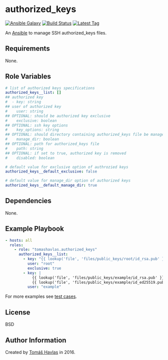 authorized_keys
===============

[![Ansible Galaxy][galaxy_image]][galaxy_link]
[![Build Status][travis_image]][travis_link]
[![Latest Tag][tag_image]][tag_link]

An [Ansible](https://www.ansible.com/) to manage SSH authorized_keys files.

Requirements
------------

None.

Role Variables
--------------

```yaml
# list of authorized keys specifications
authorized_keys__list: []
## authorized key
#  - key: string
## user of authorized key
#    user: string
## OPTIONAL: should be authorized key exclusive
#    exclusive: boolean
## OPTIONAL: ssh key options
#    key_options: string
## OPTIONAL: should directory containing authorized_keys file be managed by ansible
#    manage_dir: boolean
## OPTIONAL: path for authorized_keys file
#    path: string
## OPTIONAL: if set to true, authorized key is removed
#    disabled: boolean

# default value for exclusive option of authrozied keys
authorized_keys__default_exclusive: false

# default value for manage_dir option of authorized keys
authorized_keys__default_manage_dir: true
```

Dependencies
------------

None.

Example Playbook
----------------

```yaml
- hosts: all
  roles:
    - role: "tomashavlas.authorized_keys"
      authorized_keys__list:
        - key: "{{ lookup('file', 'files/public_keys/root/id_rsa.pub' }}"
          user: "root"
          exclusive: true
        - key: |
            {{ lookup('file', 'files/public_keys/example/id_rsa.pub' }}
            {{ lookup('file', 'files/public_keys/example/id_ed25519.pub' }}
          user: "example"
```

For more examples see [test cases](https://github.com/tomashavlas/ansible-role-authorized_keys/tree/master/tests).

License
-------

BSD

Author Information
------------------

Created by [Tomáš Havlas](https://github.com/tomashavlas) in 2016.

[galaxy_image]: https://img.shields.io/badge/galaxy-tomashavlas.authorized__keys-blue.svg?style=flat
[galaxy_link]: https://galaxy.ansible.com/tomashavlas/authorized_keys/
[tag_image]: https://img.shields.io/github/tag/tomashavlas/ansible-role-authorized_keys.svg
[tag_link]: https://github.com/tomashavlas/ansible-role-authorized_keys/tags
[travis_image]: https://travis-ci.org/tomashavlas/ansible-role-authorized_keys.svg?branch=master
[travis_link]: https://travis-ci.org/tomashavlas/ansible-role-authorized_keys/
